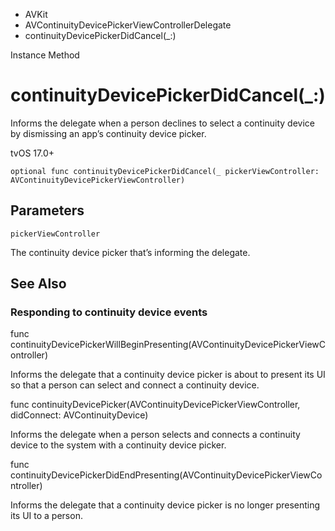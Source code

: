 

- AVKit
- AVContinuityDevicePickerViewControllerDelegate
-  continuityDevicePickerDidCancel(\_:) 

Instance Method

# continuityDevicePickerDidCancel(\_:)

Informs the delegate when a person declines to select a continuity device by dismissing an app’s continuity device picker.

tvOS 17.0+

``` source
optional func continuityDevicePickerDidCancel(_ pickerViewController: AVContinuityDevicePickerViewController)
```

## Parameters 

`pickerViewController`  

The continuity device picker that’s informing the delegate.

## See Also

### Responding to continuity device events

func continuityDevicePickerWillBeginPresenting(AVContinuityDevicePickerViewController)

Informs the delegate that a continuity device picker is about to present its UI so that a person can select and connect a continuity device.

func continuityDevicePicker(AVContinuityDevicePickerViewController, didConnect: AVContinuityDevice)

Informs the delegate when a person selects and connects a continuity device to the system with a continuity device picker.

func continuityDevicePickerDidEndPresenting(AVContinuityDevicePickerViewController)

Informs the delegate that a continuity device picker is no longer presenting its UI to a person.


